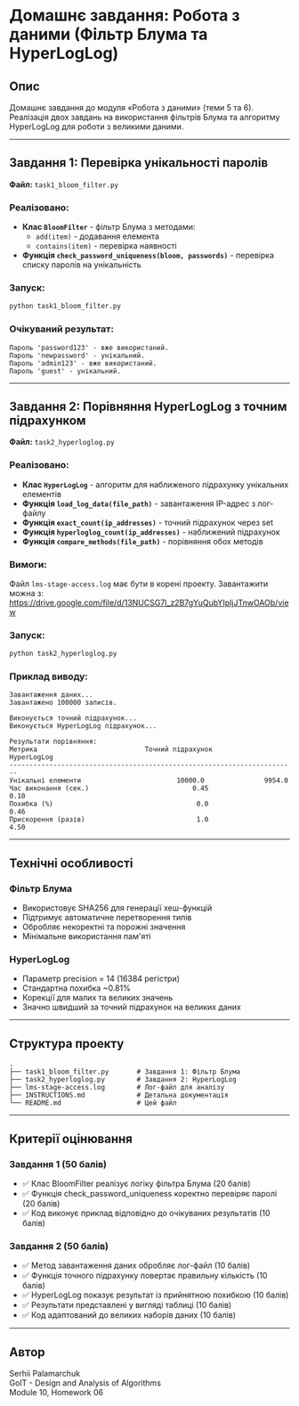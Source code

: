 # Домашнє завдання: Робота з даними (Фільтр Блума та HyperLogLog)

## Опис

Домашнє завдання до модуля «Робота з даними» (теми 5 та 6).
Реалізація двох завдань на використання фільтрів Блума та алгоритму HyperLogLog для роботи з великими даними.

---

## Завдання 1: Перевірка унікальності паролів

**Файл:** `task1_bloom_filter.py`

### Реалізовано:
- **Клас `BloomFilter`** - фільтр Блума з методами:
  - `add(item)` - додавання елемента
  - `contains(item)` - перевірка наявності
- **Функція `check_password_uniqueness(bloom, passwords)`** - перевірка списку паролів на унікальність

### Запуск:
```bash
python task1_bloom_filter.py
```

### Очікуваний результат:
```
Пароль 'password123' - вже використаний.
Пароль 'newpassword' - унікальний.
Пароль 'admin123' - вже використаний.
Пароль 'guest' - унікальний.
```

---

## Завдання 2: Порівняння HyperLogLog з точним підрахунком

**Файл:** `task2_hyperloglog.py`

### Реалізовано:
- **Клас `HyperLogLog`** - алгоритм для наближеного підрахунку унікальних елементів
- **Функція `load_log_data(file_path)`** - завантаження IP-адрес з лог-файлу
- **Функція `exact_count(ip_addresses)`** - точний підрахунок через set
- **Функція `hyperloglog_count(ip_addresses)`** - наближений підрахунок
- **Функція `compare_methods(file_path)`** - порівняння обох методів

### Вимоги:
Файл `lms-stage-access.log` має бути в корені проекту.
Завантажити можна з: https://drive.google.com/file/d/13NUCSG7l_z2B7gYuQubYIpIjJTnwOAOb/view

### Запуск:
```bash
python task2_hyperloglog.py
```

### Приклад виводу:
```
Завантаження даних...
Завантажено 100000 записів.

Виконується точний підрахунок...
Виконується HyperLogLog підрахунок...

Результати порівняння:
Метрика                           Точний підрахунок          HyperLogLog
------------------------------------------------------------------------
Унікальні елементи                        10000.0               9954.0
Час виконання (сек.)                          0.45                  0.10
Похибка (%)                                    0.0                  0.46
Прискорення (разів)                            1.0                  4.50
```

---

## Технічні особливості

### Фільтр Блума
- Використовує SHA256 для генерації хеш-функцій
- Підтримує автоматичне перетворення типів
- Обробляє некоректні та порожні значення
- Мінімальне використання пам'яті

### HyperLogLog
- Параметр precision = 14 (16384 регістри)
- Стандартна похибка ~0.81%
- Корекції для малих та великих значень
- Значно швидший за точний підрахунок на великих даних

---

## Структура проекту
```
.
├── task1_bloom_filter.py       # Завдання 1: Фільтр Блума
├── task2_hyperloglog.py        # Завдання 2: HyperLogLog
├── lms-stage-access.log        # Лог-файл для аналізу
├── INSTRUCTIONS.md             # Детальна документація
└── README.md                   # Цей файл
```

---

## Критерії оцінювання

### Завдання 1 (50 балів)
- ✅ Клас BloomFilter реалізує логіку фільтра Блума (20 балів)
- ✅ Функція check_password_uniqueness коректно перевіряє паролі (20 балів)
- ✅ Код виконує приклад відповідно до очікуваних результатів (10 балів)

### Завдання 2 (50 балів)
- ✅ Метод завантаження даних обробляє лог-файл (10 балів)
- ✅ Функція точного підрахунку повертає правильну кількість (10 балів)
- ✅ HyperLogLog показує результат із прийнятною похибкою (10 балів)
- ✅ Результати представлені у вигляді таблиці (10 балів)
- ✅ Код адаптований до великих наборів даних (10 балів)

---

## Автор

Serhii Palamarchuk  
GoIT - Design and Analysis of Algorithms  
Module 10, Homework 06
